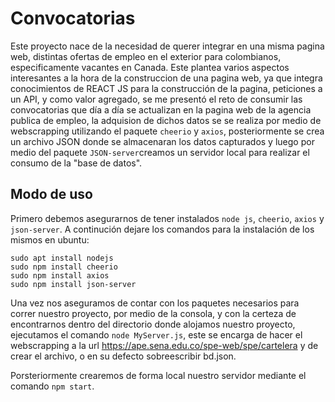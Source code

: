 # Convocatorias
Este proyecto nace de la necesidad de querer integrar en una misma pagina web, distintas ofertas de empleo en el exterior para colombianos, especificamente vacantes en Canada. Este plantea varios aspectos interesantes a la hora de la construccion de una pagina web, ya que integra conocimientos de REACT JS para la construcción de la pagina, peticiones a un API, y como valor agregado, se me presentó el reto de consumir las convocatorias que día a día se actualizan en la pagina web de la agencia publica de empleo, la adquision de dichos datos se se realiza por medio de webscrapping utilizando el paquete `cheerio` y `axios`, posteriormente se crea un archivo JSON donde se almacenaran los datos capturados y luego por medio del paquete `JSON-server`creamos un servidor local para realizar el consumo de la "base de datos".

## Modo de uso

Primero debemos asegurarnos de tener instalados `node js`, `cheerio`, `axios` y `json-server`. A continución dejare los comandos para la instalación de los mismos en ubuntu:

```
sudo apt install nodejs
sudo npm install cheerio
sudo npm install axios
sudo npm install json-server
```
Una vez nos aseguramos de contar con los paquetes necesarios para correr nuestro proyecto, por medio de la consola, y con la certeza de encontrarnos dentro del directorio donde alojamos nuestro proyecto, ejecutamos el comando `node MyServer.js`, este se encarga de hacer el webscrapping a la url https://ape.sena.edu.co/spe-web/spe/cartelera y de crear el archivo, o en su defecto sobreescribir bd.json. 

Porsteriormente crearemos de forma local nuestro servidor mediante el comando `npm start`.
